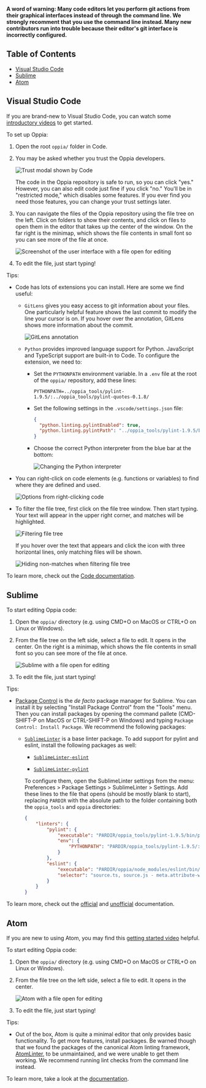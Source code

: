 **A word of warning: Many code editors let you perform git actions from their graphical interfaces instead of through the command line. We strongly recomment that you use the command line instead. Many new contributors run into trouble because their editor's git interface is incorrectly configured.**

## Table of Contents

* [Visual Studio Code](#visual-studio-code)
* [Sublime](#sublime)
* [Atom](#atom)

## Visual Studio Code

If you are brand-new to Visual Studio Code, you can watch some [introductory videos](https://code.visualstudio.com/docs/getstarted/introvideos) to get started.

To set up Oppia:

1. Open the root `oppia/` folder in Code.

2. You may be asked whether you trust the Oppia developers.

   ![Trust modal shown by Code](images/commonEditors/vscodeTrust.png)

   The code in the Oppia repository is safe to run, so you can click "yes." However, you can also edit code just fine if you click "no." You'll be in "restricted mode," which disables some features. If you ever find you need those features, you can change your trust settings later.

3. You can navigate the files of the Oppia repository using the file tree on the left. Click on folders to show their contents, and click on files to open them in the editor that takes up the center of the window. On the far right is the minimap, which shows the file contents in small font so you can see more of the file at once.

   ![Screenshot of the user interface with a file open for editing](images/vscodeEditor)

4. To edit the file, just start typing!

Tips:

* Code has lots of extensions you can install. Here are some we find useful:

  * `GitLens` gives you easy access to git information about your files. One particularly helpful feature shows the last commit to modify the line your cursor is on. If you hover over the annotation, GitLens shows more information about the commit.

    ![GitLens annotation](images/commonEditors/vscodeGitLens.png)

  * `Python` provides improved language support for Python. JavaScript and TypeScript support are built-in to Code. To configure the extension, we need to:

    * Set the `PYTHONPATH` environment variable. In a `.env` file at the root of the `oppia/` repository, add these lines:

      ```text
      PYTHONPATH=../oppia_tools/pylint-1.9.5/:../oppia_tools/pylint-quotes-0.1.8/
      ```

    * Set the following settings in the `.vscode/settings.json` file:

      ```json
      {
        "python.linting.pylintEnabled": true,
        "python.linting.pylintPath": "../oppia_tools/pylint-1.9.5/bin/pylint"
      }
      ```

    * Choose the correct Python interpreter from the blue bar at the bottom:

      ![Changing the Python interpreter](images/commonEditors/vscodePythonInterpreter.png)

* You can right-click on code elements (e.g. functions or variables) to find where they are defined and used.

  ![Options from right-clicking code](images/commonEditors/vscodeRightClick.png)

* To filter the file tree, first click on the file tree window. Then start typing. Your text will appear in the upper right corner, and matches will be highlighted.

  ![Filtering file tree](images/commonEditors/vscodeFilterHighlight.png)

  If you hover over the text that appears and click the icon with three horizontal lines, only matching files will be shown.

  ![Hiding non-matches when filtering file tree](images/commonEditors/vscodeFilterHide.png)

To learn more, check out the [Code documentation](https://code.visualstudio.com/docs).

## Sublime

To start editing Oppia code:

1. Open the `oppia/` directory (e.g. using CMD+O on MacOS or CTRL+O on Linux or Windows).

2. From the file tree on the left side, select a file to edit. It opens in the center. On the right is a minimap, which shows the file contents in small font so you can see more of the file at once.

   ![Sublime with a file open for editing](images/commonEditors/sublimeEditor.png)

3. To edit the file, just start typing!

Tips:

* [Package Control](http://www.sublimelinter.com/en/stable/) is the *de facto* package manager for Sublime. You can install it by selecting "Install Package Control" from the "Tools" menu. Then you can install packages by opening the command pallete (CMD-SHIFT-P on MacOS or CTRL-SHIFT-P on Windows) and typing `Package Control: Install Package`. We recommend the following packages:

  * [`SublimeLinter`](https://packagecontrol.io/packages/SublimeLinter) is a base linter package. To add support for pylint and eslint, install the following packages as well:

    * [`SublimeLinter-eslint`](https://packagecontrol.io/packages/SublimeLinter-eslint)

    * [`SublimeLinter-pylint`](https://packagecontrol.io/packages/SublimeLinter-pylint)

    To configure them, open the SublimeLinter settings from the menu: Preferences > Package Settings > SublimeLinter > Settings. Add these lines to the file that opens (should be mostly blank to start), replacing `PARDIR` with the absolute path to the folder containing both the `oppia_tools` and `oppia` directories:

    ```json
    {
        "linters": {
            "pylint": {
                "executable": "PARDIR/oppia_tools/pylint-1.9.5/bin/pylint",
                "env": {
                    "PYTHONPATH": "PARDIR/oppia_tools/pylint-1.9.5/:PARDIR/oppia_tools/pylint-quotes-0.1.8/"
                }
            },
            "eslint": {
                "executable": "PARDIR/oppia/node_modules/eslint/bin/eslint.js",
                "selector": "source.ts, source.js - meta.attribute-with-value"
            }
        }
    }
    ```

To learn more, check out the [official](https://www.sublimetext.com/docs/index.html) and [unofficial](https://docs.sublimetext.io/) documentation.

## Atom

If you are new to using Atom, you may find this [getting started video](https://www.youtube.com/watch?v=U5POoGSrtGg) helpful.

To start editing Oppia code:

1. Open the `oppia/` directory (e.g. using CMD+O on MacOS or CTRL+O on Linux or Windows).

2. From the file tree on the left side, select a file to edit. It opens in the center.

   ![Atom with a file open for editing](images/commonEditors/atomEditor.png)

3. To edit the file, just start typing!

Tips:

* Out of the box, Atom is quite a minimal editor that only provides basic functionality. To get more features, install packages. Be warned though that we found the packages of the canonical Atom linting framework, [AtomLinter](https://atomlinter.github.io), to be unmaintained, and we were unable to get them working. We recommend running lint checks from the command line instead.

To learn more, take a look at the [documentation](https://flight-manual.atom.io/).
